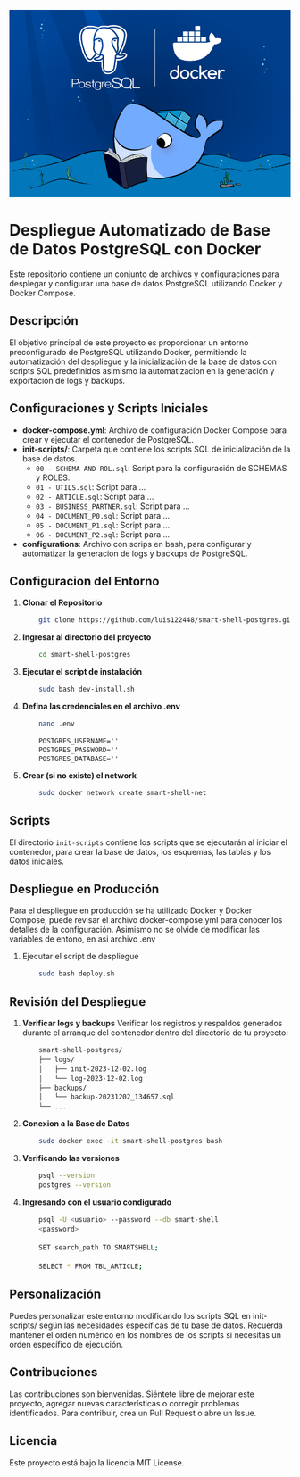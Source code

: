 ![Logo del Projecto](./resources/logo.png)

# Despliegue Automatizado de Base de Datos PostgreSQL con Docker

Este repositorio contiene un conjunto de archivos y configuraciones para desplegar y configurar una base de datos PostgreSQL utilizando Docker y Docker Compose.

## Descripción

El objetivo principal de este proyecto es proporcionar un entorno preconfigurado de PostgreSQL utilizando Docker, permitiendo la automatización del despliegue y la inicialización de la base de datos con scripts SQL predefinidos asimismo la automatizacion en la generación y exportación de logs y backups.

## Configuraciones y Scripts Iniciales

- **docker-compose.yml**: Archivo de configuración Docker Compose para crear y ejecutar el contenedor de PostgreSQL.
- **init-scripts/**: Carpeta que contiene los scripts SQL de inicialización de la base de datos.
  - `00 - SCHEMA AND ROL.sql`: Script para la configuración de SCHEMAS y ROLES.
  - `01 - UTILS.sql`: Script para ...
  - `02 - ARTICLE.sql`: Script para ...
  - `03 - BUSINESS_PARTNER.sql`: Script para ...
  - `04 - DOCUMENT_P0.sql`: Script para ...
  - `05 - DOCUMENT_P1.sql`: Script para ...
  - `06 - DOCUMENT_P2.sql`: Script para ...
- **configurations**: Archivo con scrips en bash, para configurar y automatizar la generacion de logs y backups de PostgreSQL.

## Configuracion del Entorno

1. **Clonar el Repositorio**
    ```bash
        git clone https://github.com/luis122448/smart-shell-postgres.git
    ```

2. **Ingresar al directorio del proyecto**

    ```bash
        cd smart-shell-postgres
    ```

3. **Ejecutar el script de instalación**
    
    ```bash
        sudo bash dev-install.sh
    ```

4. **Defina las credenciales en el archivo .env**
    ```bash
        nano .env
    ```

    ```env
        POSTGRES_USERNAME=''
        POSTGRES_PASSWORD=''
        POSTGRES_DATABASE=''
    ```

5. **Crear (si no existe) el network**
    ```bash
        sudo docker network create smart-shell-net
    ```

## Scripts

El directorio `init-scripts` contiene los scripts que se ejecutarán al iniciar el contenedor, para crear la base de datos, los esquemas, las tablas y los datos iniciales.

## Despliegue en Producción

Para el despliegue en producción se ha utilizado Docker y Docker Compose, puede revisar el archivo docker-compose.yml para conocer los detalles de la configuración.
Asimismo no se olvide de modificar las variables de entono, en asi archivo .env

1. Ejecutar el script de despliegue
    
    ```bash
        sudo bash deploy.sh
    ```

## Revisión del Despliegue

1. **Verificar logs y backups**
    Verificar los registros y respaldos generados durante el arranque del contenedor dentro del directorio de tu proyecto:

    ```bash
        smart-shell-postgres/
        ├── logs/
        │   ├── init-2023-12-02.log
        │   └── log-2023-12-02.log
        ├── backups/
        │   └── backup-20231202_134657.sql
        └── ...
    ```

2. **Conexion a la Base de Datos**
    ```bash
        sudo docker exec -it smart-shell-postgres bash
    ```

3. **Verificando las versiones**
    ```bash
        psql --version
        postgres --version
    ```

4. **Ingresando con el usuario condigurado**
    ```bash
        psql -U <usuario> --password --db smart-shell
        <password>

        SET search_path TO SMARTSHELL;

        SELECT * FROM TBL_ARTICLE;
    ```

## Personalización
Puedes personalizar este entorno modificando los scripts SQL en init-scripts/ según las necesidades específicas de tu base de datos. Recuerda mantener el orden numérico en los nombres de los scripts si necesitas un orden específico de ejecución.

## Contribuciones
Las contribuciones son bienvenidas. Siéntete libre de mejorar este proyecto, agregar nuevas características o corregir problemas identificados. Para contribuir, crea un Pull Request o abre un Issue.

## Licencia
Este proyecto está bajo la licencia MIT License.
